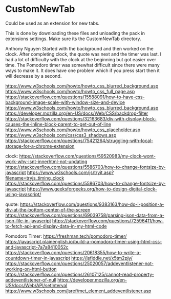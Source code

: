 # CustomNewTab
Could be used as an extension for new tabs.

This is done by downloading these files and unloading the pack in extensions settings. Make sure its the CustomNewTab directory.


Anthony Nguyen 
Started with the background and then worked on the clock.
After completing clock, the quote was next and the timer was last.
I had a lot of difficulty with the clock at the beginning but got easier over time.
The Pomodoro timer was somewhat difficult since there were many ways to make it.
It does have one problem which if you press start then it will decrease by a second.

https://www.w3schools.com/howto/howto_css_blurred_background.asp
https://www.w3schools.com/howto/howto_css_full_page.asp
https://stackoverflow.com/questions/15588091/how-to-have-css-background-image-scale-with-window-size-and-device
https://www.w3schools.com/howto/howto_css_blurred_background.asp
https://developer.mozilla.org/en-US/docs/Web/CSS/backdrop-filter
https://stackoverflow.com/questions/32163683/div-with-display-block-causes-the-inline-block-parent-to-get-out-of-line
https://www.w3schools.com/howto/howto_css_placeholder.asp
https://www.w3schools.com/css/css3_shadows.asp
https://stackoverflow.com/questions/75421264/struggling-with-local-storage-for-a-chrome-extension

clock:
https://stackoverflow.com/questions/59520983/my-clock-wont-work-why-isnt-innerhtml-not-updating
https://stackoverflow.com/questions/5586703/how-to-change-fontsize-by-javascript
https://www.w3schools.com/js/tryit.asp?filename=tryjs_timing_clock
https://stackoverflow.com/questions/5586703/how-to-change-fontsize-by-javascript
https://www.geeksforgeeks.org/how-to-design-digital-clock-using-javascript/

quote:
https://stackoverflow.com/questions/9383163/how-do-i-position-a-div-at-the-bottom-center-of-the-screen
https://stackoverflow.com/questions/69039758/parsing-json-data-from-a-json-file-in-javascript
https://stackoverflow.com/questions/72596411/how-to-fetch-api-and-display-data-in-my-html-code

Pomodoro Timer: 
https://freshman.tech/pomodoro-timer/
https://javascript.plainenglish.io/build-a-pomodoro-timer-using-html-css-and-javascript-7a7a8410052c
https://stackoverflow.com/questions/20618355/how-to-write-a-countdown-timer-in-javascript
https://jsfiddle.net/x5tm2pjy/
https://stackoverflow.com/questions/25020057/addeventlistener-not-working-on-html-button
https://stackoverflow.com/questions/26107125/cannot-read-property-addeventlistener-of-null
https://developer.mozilla.org/en-US/docs/Web/API/setInterval
https://www.w3schools.com/jsref/met_element_addeventlistener.asp
